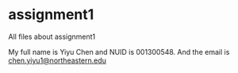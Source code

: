 # assignment1
All files about assignment1

My full name is Yiyu Chen and NUID is 001300548. And the email is chen.yiyu1@northeastern.edu
